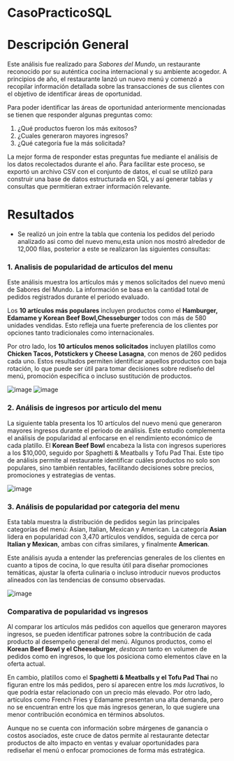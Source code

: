 # CasoPracticoSQL
# Descripción General
Este análisis fue realizado para _Sabores del Mundo_, un restaurante reconocido por su auténtica cocina internacional y su ambiente acogedor. A principios de año, el restaurante lanzó un nuevo menú y comenzó a recopilar información detallada sobre las transacciones de sus clientes con el objetivo de identificar áreas de oportunidad.

Para poder identificar las áreas de oportunidad anteriormente mencionadas se tienen que responder algunas preguntas como:
1. ¿Qué productos fueron los más exitosos?
2. ¿Cuales generaron mayores ingresos?
3. ¿Qué categoría fue la más solicitada?

La mejor forma de responder estas preguntas fue mediante el análisis de los datos recolectados durante el año. Para facilitar este proceso, se exportó un archivo CSV con el conjunto de datos, el cual se utilizó para construir una base de datos estructurada en SQL y así generar tablas y consultas que permitieran extraer información relevante.

# Resultados
* Se realizó un join entre la tabla que contenia los pedidos del periodo analizado asi como del nuevo menu,esta union nos mostró alrededor de 12,000 filas, posterior a este se realizaron las siguientes consultas:
### 1. Analisis de popularidad de articulos del menu
Este análisis muestra los artículos más y menos solicitados del nuevo menú de Sabores del Mundo. La información se basa en la cantidad total de pedidos registrados durante el periodo evaluado.

Los __10 artículos más populares__ incluyen productos como el __Hamburger, Edamame y Korean Beef Bowl,Chesseburger__ todos con más de 580 unidades vendidas. Esto refleja una fuerte preferencia de los clientes por opciones tanto tradicionales como internacionales.

Por otro lado, los __10 artículos menos solicitados__ incluyen platillos como __Chicken Tacos, Potstickers y Cheese Lasagna__, con menos de 260 pedidos cada uno. Estos resultados permiten identificar aquellos productos con baja rotación, lo que puede ser útil para tomar decisiones sobre rediseño del menú, promoción específica o incluso sustitución de productos.

![image](https://github.com/user-attachments/assets/8cff72ba-62f8-4210-bdb6-92e8dcaf4f1b) ![image](https://github.com/user-attachments/assets/dc293ad1-d7f8-4cf2-a6ab-6113906c36f3)

### 2. Análisis de ingresos por articulo del menu
La siguiente tabla presenta los 10 artículos del nuevo menú que generaron mayores ingresos durante el periodo de análisis. Este estudio complementa el análisis de popularidad al enfocarse en el rendimiento económico de cada platillo. El __Korean Beef Bowl__ encabeza la lista con ingresos superiores a los $10,000, seguido por Spaghetti & Meatballs y Tofu Pad Thai. Este tipo de análisis permite al restaurante identificar cuáles productos no solo son populares, sino también rentables, facilitando decisiones sobre precios, promociones y estrategias de ventas.

![image](https://github.com/user-attachments/assets/e6ebd270-5bf4-4924-b954-174184e8132f)

### 3. Análisis de popularidad por categoria del menu
Esta tabla muestra la distribución de pedidos según las principales categorías del menú: Asian, Italian, Mexican y American. La categoría __Asian__ lidera en popularidad con 3,470 artículos vendidos, seguida de cerca por __Italian y Mexican__, ambas con cifras similares, y finalmente __American__.

Este análisis ayuda a entender las preferencias generales de los clientes en cuanto a tipos de cocina, lo que resulta útil para diseñar promociones temáticas, ajustar la oferta culinaria o incluso introducir nuevos productos alineados con las tendencias de consumo observadas.

![image](https://github.com/user-attachments/assets/b4f03a1b-1777-4671-9403-5bb1dddf1183)

### Comparativa de popularidad vs ingresos
Al comparar los artículos más pedidos con aquellos que generaron mayores ingresos, se pueden identificar patrones sobre la contribución de cada producto al desempeño general del menú. Algunos productos, como el __Korean Beef Bowl y el Cheeseburger__, _destacan_ tanto en volumen de pedidos como en ingresos, lo que los posiciona como elementos clave en la oferta actual.

En cambio, platillos como el __Spaghetti & Meatballs y el Tofu Pad Thai__ no figuran entre los más pedidos, pero sí aparecen entre los _más lucrativos_, lo que podría estar relacionado con un precio más elevado. Por otro lado, artículos como French Fries y Edamame presentan una alta demanda, pero no se encuentran entre los que más ingresos generan, lo que sugiere una menor contribución económica en términos absolutos.

Aunque no se cuenta con información sobre márgenes de ganancia o costos asociados, este cruce de datos permite al restaurante detectar productos de alto impacto en ventas y evaluar oportunidades para rediseñar el menú o enfocar promociones de forma más estratégica.
